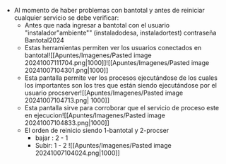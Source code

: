 - Al momento de haber problemas con bantotal y antes de reiniciar cualquier servicio se debe verificar:
	- Antes que nada ingresar a bantotal con el usuario "instalador"ambiente"" (instaladodesa, instaladortest) contraseña Bantotal2024
	- Estas herramientas permiten ver los usuarios conectados en bantotal![[Apuntes/Imagenes/Pasted image 20241007111704.png|1000]]![[Apuntes/Imagenes/Pasted image 20241007104301.png|1000]]	
	- Esta pantalla permite ver los procesos ejecutándose de los cuales los importantes son los tres que están siendo ejecutándose por el usuario procserver![[Apuntes/Imagenes/Pasted image 20241007104713.png| 1000]]
	- Esta pantalla sirve para corroborar que el servicio de proceso este en ejecucion![[Apuntes/Imagenes/Pasted image 20241007104833.png|1000]]
	- El orden de reinicio siendo 1-bantotal y 2-procser
		- bajar : 2 - 1
		- Subir: 1 - 2 
	![[Apuntes/Imagenes/Pasted image 20241007104024.png|1000]]